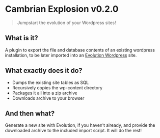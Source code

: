 # Cambrian Explosion v0.2.0
> Jumpstart the evolution of your Wordpress sites!

## What is it?
A plugin to export the file and database contents of an existing wordpress installation, to be later imported into an [Evolution Wordpress](https://github.com/evolution/wordpress) site.

## What exactly does it do?
* Dumps the existing site tables as SQL
* Recursively copies the wp-content directory
* Packages it all into a zip archive
* Downloads archive to your browser

## And then what?
Generate a new site with Evolution, if you haven't already, and provide the downloaded archive to the included import script. It will do the rest!
